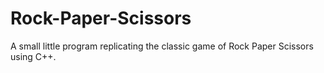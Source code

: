 # Rock-Paper-Scissors
A small little program replicating the classic game of Rock Paper Scissors using C++.
